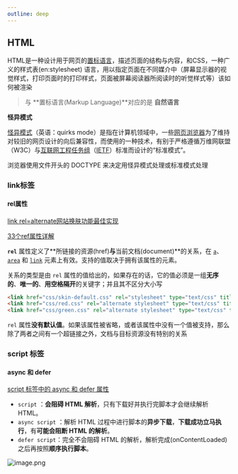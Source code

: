 ```yaml
---
outline: deep
---
```


## HTML

HTML是一种设计用于网页的[置标语言](https://blog.csdn.net/l540538550/article/details/5641476)，描述页面的结构与内容，和CSS，一种广义的样式表(en:stylesheet) 语言，用以指定页面在不同媒介中（屏幕显示器的视觉样式，打印页面时的打印样式，页面被屏幕阅读器所阅读时的听觉样式等）该如何被渲染

> 与 **置标语言(Markup Language)**对应的是 **自然语言**



**怪异模式**

[怪异模式](https://developer.mozilla.org/zh-CN/docs/Web/HTML/Quirks_Mode_and_Standards_Mode)（英语：quirks mode）是指在计算机领域中，一些[网页浏览器](https://baike.baidu.com/item/网页浏览器/8309940?fromModule=lemma_inlink)为了维持对较旧的网页设计的向后兼容性，而使用的一种技术，有别于严格遵循万维网联盟（W3C）与[互联网工程任务组](https://baike.baidu.com/item/互联网工程任务组/707674?fromModule=lemma_inlink)（[IETF](https://baike.baidu.com/item/IETF/0?fromModule=lemma_inlink)）标准而设计的“标准模式”。

浏览器使用文件开头的 DOCTYPE 来决定用怪异模式处理或标准模式处理





### link标签

#### rel属性

[link rel=alternate网站换肤功能最佳实现](https://www.zhangxinxu.com/wordpress/2019/02/link-rel-alternate-website-skin/)

[33个ref属性详解](https://www.cainiaoxueyuan.com/zhizuo/13261.html)

**`rel`** 属性定义了**所链接的资源(href)**与**当前文档(document)**的关系，在 [`a`](https://developer.mozilla.org/zh-CN/docs/Web/HTML/Element/a)、[`area`](https://developer.mozilla.org/zh-CN/docs/Web/HTML/Element/area) 和 [`link`](https://developer.mozilla.org/zh-CN/docs/Web/HTML/Element/link) 元素上有效。支持的值取决于拥有该属性的元素。

关系的类型是由 `rel` 属性的值给出的，如果存在的话，它的值必须是一组**无序的**、**唯一的**、**用空格隔开**的关键字；并且其不区分大小写

```html
<link href="css/skin-default.css" rel="stylesheet" type="text/css" title="默认">
<link href="css/red.css" rel="alternate stylesheet" type="text/css" title="红色">
<link href="css/green.css" rel="alternate stylesheet" type="text/css" title="绿色">
```

`rel` 属性**没有默认值**。如果该属性被省略，或者该属性中没有一个值被支持，那么除了两者之间有一个超链接之外，文档与目标资源没有特别的关系



### script 标签

####  async 和 defer 

[script 标签中的 async 和 defer 属性](https://juejin.cn/post/6894629999215640583)

- `script` ：**会阻碍 HTML 解析**，只有下载好并执行完脚本才会继续解析 HTML。
- `async script` ：解析 HTML 过程中进行脚本的**异步下载**，**下载成功立马执行**，有**可能会阻断 HTML 的解析**。
- `defer script`：完全不会阻碍 HTML 的解析，解析完成(onContentLoaded)之后再按照**顺序执行脚本**。

![image.png](https://p3-juejin.byteimg.com/tos-cn-i-k3u1fbpfcp/8ea091aed8364b88a653a13c4845a824~tplv-k3u1fbpfcp-zoom-in-crop-mark:1512:0:0:0.awebp)
